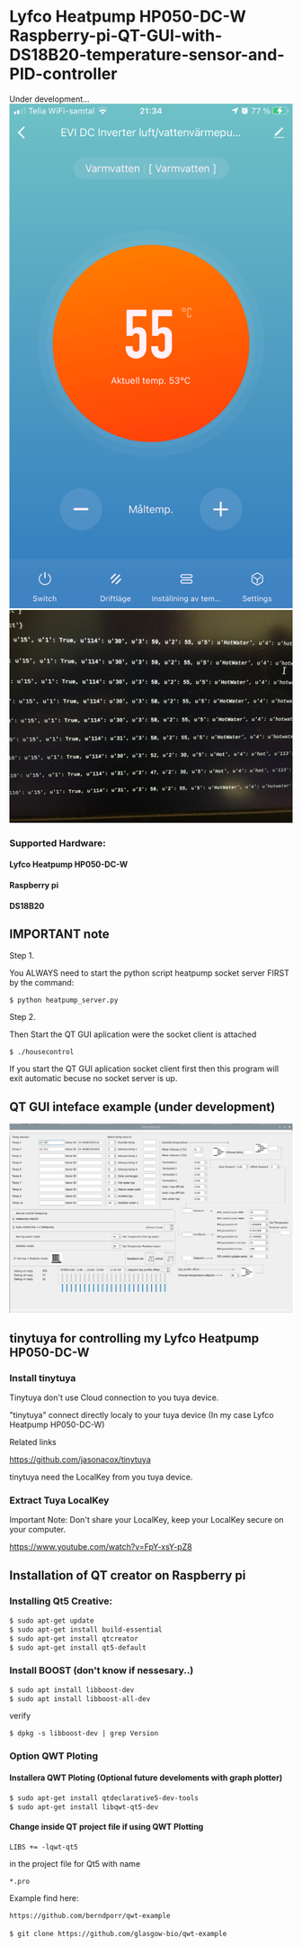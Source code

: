 # Lyfco Heatpump HP050-DC-W Raspberry-pi-QT-GUI-with-DS18B20-temperature-sensor-and-PID-controller

Under development...
![](SMART_LIFE_APP.PNG)
![](tinytuya_lyfco.JPG)

### Supported Hardware:

#### Lyfco Heatpump HP050-DC-W
    
#### Raspberry pi

#### DS18B20

## IMPORTANT note

Step 1.

You ALWAYS need to start the python script heatpump socket server FIRST by the command:

    $ python heatpump_server.py
    
Step 2.

Then Start the QT GUI aplication were the socket client is attached

    $ ./housecontrol
    
If you start the QT GUI aplication socket client first then this program will exit automatic becuse no socket server is up.

## QT GUI inteface example (under development)
![](GUI2.png)

## tinytuya for controlling my Lyfco Heatpump HP050-DC-W

### Install tinytuya

Tinytuya don't use Cloud connection to you tuya device.

"tinytuya" connect directly localy to your tuya device (In my case Lyfco Heatpump HP050-DC-W) 

Related links

https://github.com/jasonacox/tinytuya

tinytuya need the LocalKey from you tuya device.

### Extract Tuya LocalKey

Important Note: Don't share your LocalKey, keep your LocalKey secure on your computer.

https://www.youtube.com/watch?v=FpY-xsY-pZ8




## Installation of QT creator on Raspberry pi

### Installing Qt5 Creative:
    $ sudo apt-get update
    $ sudo apt-get install build-essential
    $ sudo apt-get install qtcreator
    $ sudo apt-get install qt5-default
    
### Install BOOST (don't know if nessesary..)
    $ sudo apt install libboost-dev
    $ sudo apt install libboost-all-dev

verify

    $ dpkg -s libboost-dev | grep Version

### Option QWT Ploting

#### Installera QWT Ploting (Optional future develoments with graph plotter)

    $ sudo apt-get install qtdeclarative5-dev-tools
    $ sudo apt-get install libqwt-qt5-dev

#### Change inside QT project file if using QWT Plotting 

    LIBS += -lqwt-qt5

in the project file for Qt5
with name 

    *.pro 

Example find here:

    https://github.com/berndporr/qwt-example
    
    $ git clone https://github.com/glasgow-bio/qwt-example

 
